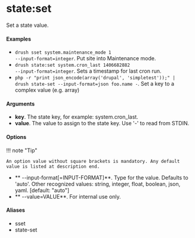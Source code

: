 # state:set

Set a state value.

#### Examples

- <code>drush sset system.maintenance_mode 1 --input-format=integer</code>. Put site into Maintenance mode.
- <code>drush state:set system.cron_last 1406682882 --input-format=integer</code>. Sets a timestamp for last cron run.
- <code>php -r "print json_encode(array(\'drupal\', \'simpletest\'));"  | drush state-set --input-format=json foo.name -</code>. Set a key to a complex value (e.g. array)

#### Arguments

- **key**. The state key, for example: system.cron_last.
- **value**. The value to assign to the state key. Use '-' to read from STDIN.

#### Options

!!! note "Tip"

    An option value without square brackets is mandatory. Any default value is listed at description end.

- ** --input-format[=INPUT-FORMAT]**. Type for the value. Defaults to 'auto'. Other recognized values: string, integer, float, boolean, json, yaml. [default: "auto"]
- ** --value=VALUE**. For internal use only.

#### Aliases

- sset
- state-set

